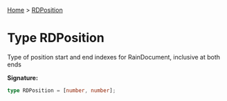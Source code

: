[Home](../index.md) &gt; [RDPosition](./rdposition.md)

# Type RDPosition

Type of position start and end indexes for RainDocument, inclusive at both ends

<b>Signature:</b>

```typescript
type RDPosition = [number, number];
```
